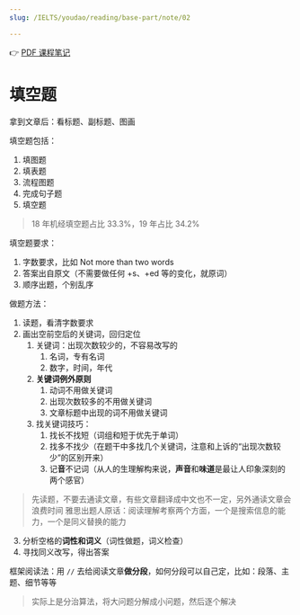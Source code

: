 ```yaml
---
slug: /IELTS/youdao/reading/base-part/note/02

---
```


👉 [PDF 课程笔记](./阅读基础2%20课程笔记.pdf)

# 填空题

拿到文章后：看标题、副标题、图画

填空题包括：
1. 填图题
2. 填表题
3. 流程图题
4. 完成句子题
5. 填空题

> 18 年机经填空题占比 33.3%，19 年占比 34.2%

填空题要求：
1. 字数要求，比如 Not more than two words
2. 答案出自原文（不需要做任何 +s、+ed 等的变化，就原词）
3. 顺序出题，个别乱序

做题方法：
1. 读题，看清字数要求
2. 画出空前空后的关键词，回归定位
   1. 关键词：出现次数较少的，不容易改写的
      1. 名词，专有名词
      2. 数字，时间，年代
   2. **关键词例外原则**
      1. 动词不用做关键词
      2. 出现次数较多的不用做关键词
      3. 文章标题中出现的词不用做关键词
   3. 找关键词技巧：
      1. 找长不找短（词组和短于优先于单词）
      2. 找多不找少（在题干中多找几个关键词，注意和上诉的“出现次数较少”的区别开来）
      3. 记**音**不记词（从人的生理解构来说，**声音**和**味道**是最让人印象深刻的两个感官）
> 先读题，不要去通读文章，有些文章翻译成中文也不一定，另外通读文章会浪费时间
> 雅思出题人原话：阅读理解考察两个方面，一个是搜索信息的能力，一个是同义替换的能力

3. 分析空格的**词性和词义**（词性做题，词义检查）
4. 寻找同义改写，得出答案



框架阅读法：用 `//` 去给阅读文章**做分段**，如何分段可以自己定，比如：段落、主题、细节等等
> 实际上是分治算法，将大问题分解成小问题，然后逐个解决